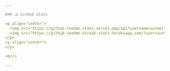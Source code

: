 ```yaml
---

### 📊 GitHub Stats

<p align="center">
  <img src="https://github-readme-stats.vercel.app/api?username=surmelienes1&count_private=true&show_icons=true&theme=dark" alt="surmelienes1" width="42.5%" >
  <img src="https://github-readme-streak-stats.herokuapp.com/?user=surmelienes1&count_private=true&show_icons=true&theme=dark" alt="surmelienes1" width="45%" />
</p>
<p align="center">
</p>

<br/>

---
```


<!--
**surmelienes1/surmelienes1** is a ✨ _special_ ✨ repository because its `README.md` (this file) appears on your GitHub profile.

Here are some ideas to get you started:

- 🔭 I’m currently working on ...
- 🌱 I’m currently learning ...
- 👯 I’m looking to collaborate on ...
- 🤔 I’m looking for help with ...
- 💬 Ask me about ...
- 📫 How to reach me: ...
- 😄 Pronouns: ...
- ⚡ Fun fact: ...
-->
